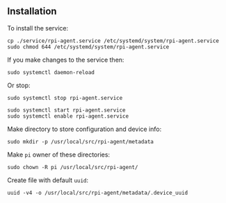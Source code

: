 ## Installation

To install the service:

```
cp ./service/rpi-agent.service /etc/systemd/system/rpi-agent.service
sudo chmod 644 /etc/systemd/system/rpi-agent.service
```

If you make changes to the service then:

```
sudo systemctl daemon-reload
```

Or stop:

```
sudo systemctl stop rpi-agent.service
```

```
sudo systemctl start rpi-agent.service
sudo systemctl enable rpi-agent.service
```

Make directory to store configuration and device info:

```
sudo mkdir -p /usr/local/src/rpi-agent/metadata
```

Make `pi` owner of these directories:

```
sudo chown -R pi /usr/local/src/rpi-agent/
```

Create file with default `uuid`:

```
uuid -v4 -o /usr/local/src/rpi-agent/metadata/.device_uuid
```


<!--
Integrate stats:
https://github.com/akhenakh/statgo

examples:
https://github.com/actuallyKasi/testProject/blob/2fc7760048ea98ea68bf026a58f9ac5f37132b27/metrics/api/dal.go

https://github.com/mikkergimenez/distmon/blob/master/proc/main.go

Implement SocketShell:
https://github.com/gravitational/console-demo
-->
